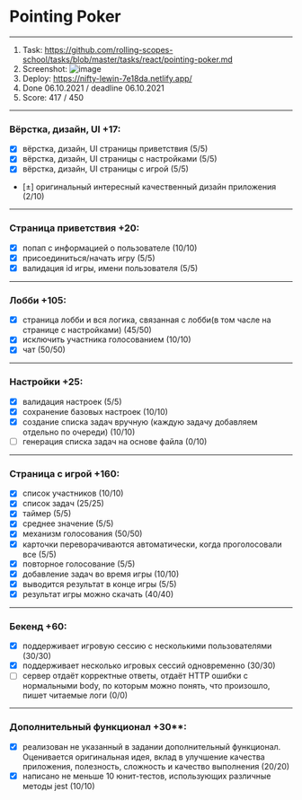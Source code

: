# Pointing Poker
-----------
1. Task: https://github.com/rolling-scopes-school/tasks/blob/master/tasks/react/pointing-poker.md
2. Screenshot:
  ![image](https://user-images.githubusercontent.com/72011766/136373159-bda8fb1a-0ece-4864-a2b4-6305bfdbae1f.png)
3. Deploy: https://nifty-lewin-7e18da.netlify.app/
4. Done 06.10.2021 / deadline 06.10.2021
5. Score: 417 / 450
--------
### Вёрстка, дизайн, UI +17:
- [x] вёрстка, дизайн, UI страницы приветствия (5/5) 
- [x] вёрстка, дизайн, UI страницы с настройками (5/5)
- [x] вёрстка, дизайн, UI страницы с игрой (5/5)
- [±] оригинальный интересный качественный дизайн приложения (2/10)
---------
### Страница приветствия +20:
- [x] попап с информацией о пользователе (10/10)
- [x] присоединиться/начать игру (5/5)
- [x] валидация id игры, имени пользователя (5/5)
---------
### Лобби +105:
- [x] страница лобби и вся логика, связанная с лобби(в том часле на странице с настройками) (45/50)
- [x] исключить участника голосованием (10/10)
- [x] чат (50/50)
-----------
### Настройки +25:
- [x] валидация настроек (5/5)
- [x] сохранение базовых настроек (10/10)
- [x] создание списка задач вручную (каждую задачу добавляем отдельно по очереди) (10/10)
- [ ] генерация списка задач на основе файла (0/10)
----------
### Страница с игрой +160:
- [x] список участников (10/10)
- [x] список задач (25/25)
- [x] таймер (5/5)
- [x] среднее значение (5/5)
- [x] механизм голосования (50/50)
- [x] карточки переворачиваются автоматически, когда проголосовали все (5/5)
- [x] повторное голосование (5/5)
- [x] добавление задач во время игры (10/10)
- [x] выводится результат в конце игры (5/5)
- [x] результат игры можно скачать (40/40)
---------
### Бекенд +60:
- [x] поддерживает игровую сессию с несколькими пользователями (30/30)
- [x] поддерживает несколько игровых сессий одновременно (30/30)
- [ ] сервер отдаёт корректные ответы, отдаёт HTTP ошибки с нормальными body, по которым можно понять, что произошло, пишет читаемые логи (0/0)
--------------------
### Дополнительный функционал +30**:
- [x] реализован не указанный в задании дополнительный функционал. Оценивается оригинальная идея, вклад в улучшение качества приложения, полезность, сложность и качество выполнения (20/20)
- [x] написано не меньше 10 юнит-тестов, использующих различные методы jest (10/10)
